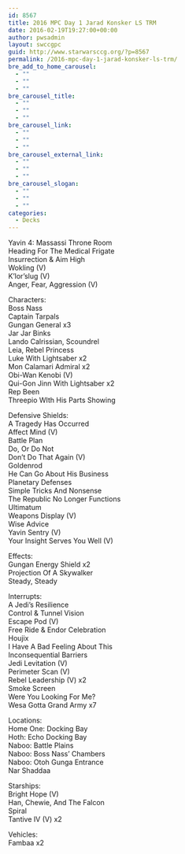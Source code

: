 ```yaml
---
id: 8567
title: 2016 MPC Day 1 Jarad Konsker LS TRM
date: 2016-02-19T19:27:00+00:00
author: pwsadmin
layout: swccgpc
guid: http://www.starwarsccg.org/?p=8567
permalink: /2016-mpc-day-1-jarad-konsker-ls-trm/
bre_add_to_home_carousel:
  - ""
  - ""
  - ""
bre_carousel_title:
  - ""
  - ""
  - ""
bre_carousel_link:
  - ""
  - ""
  - ""
bre_carousel_external_link:
  - ""
  - ""
  - ""
bre_carousel_slogan:
  - ""
  - ""
  - ""
categories:
  - Decks
---
```

Yavin 4: Massassi Throne Room  
Heading For The Medical Frigate  
Insurrection & Aim High  
Wokling (V)  
K&#8217;lor&#8217;slug (V)  
Anger, Fear, Aggression (V)

Characters:  
Boss Nass  
Captain Tarpals  
Gungan General x3  
Jar Jar Binks  
Lando Calrissian, Scoundrel  
Leia, Rebel Princess  
Luke With Lightsaber x2  
Mon Calamari Admiral x2  
Obi-Wan Kenobi (V)  
Qui-Gon Jinn With Lightsaber x2  
Rep Been  
Threepio WIth His Parts Showing

Defensive Shields:  
A Tragedy Has Occurred  
Affect Mind (V)  
Battle Plan  
Do, Or Do Not  
Don&#8217;t Do That Again (V)  
Goldenrod  
He Can Go About His Business  
Planetary Defenses  
Simple Tricks And Nonsense  
The Republic No Longer Functions  
Ultimatum  
Weapons Display (V)  
Wise Advice  
Yavin Sentry (V)  
Your Insight Serves You Well (V)

Effects:  
Gungan Energy Shield x2  
Projection Of A Skywalker  
Steady, Steady

Interrupts:  
A Jedi&#8217;s Resilience  
Control & Tunnel Vision  
Escape Pod (V)  
Free Ride & Endor Celebration  
Houjix  
I Have A Bad Feeling About This  
Inconsequential Barriers  
Jedi Levitation (V)  
Perimeter Scan (V)  
Rebel Leadership (V) x2  
Smoke Screen  
Were You Looking For Me?  
Wesa Gotta Grand Army x7

Locations:  
Home One: Docking Bay  
Hoth: Echo Docking Bay  
Naboo: Battle Plains  
Naboo: Boss Nass&#8217; Chambers  
Naboo: Otoh Gunga Entrance  
Nar Shaddaa

Starships:  
Bright Hope (V)  
Han, Chewie, And The Falcon  
Spiral  
Tantive IV (V) x2

Vehicles:  
Fambaa x2